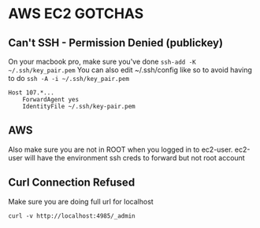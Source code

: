 # AWS EC2 GOTCHAS

## Can't SSH - Permission Denied (publickey)
On your macbook pro, make sure you've done `ssh-add -K ~/.ssh/key_pair.pem`
You can also edit ~/.ssh/config like so to avoid having to do
`ssh -A -i ~/.ssh/key_pair.pem `
```console
Host 107.*...
    ForwardAgent yes
    IdentityFile ~/.ssh/key-pair.pem
```

## AWS
Also make sure you are not in ROOT when you logged in to ec2-user. ec2-user will
have the environment ssh creds to forward but not root account

## Curl Connection Refused
Make sure you are doing full url for localhost
```console
curl -v http://localhost:4985/_admin
```